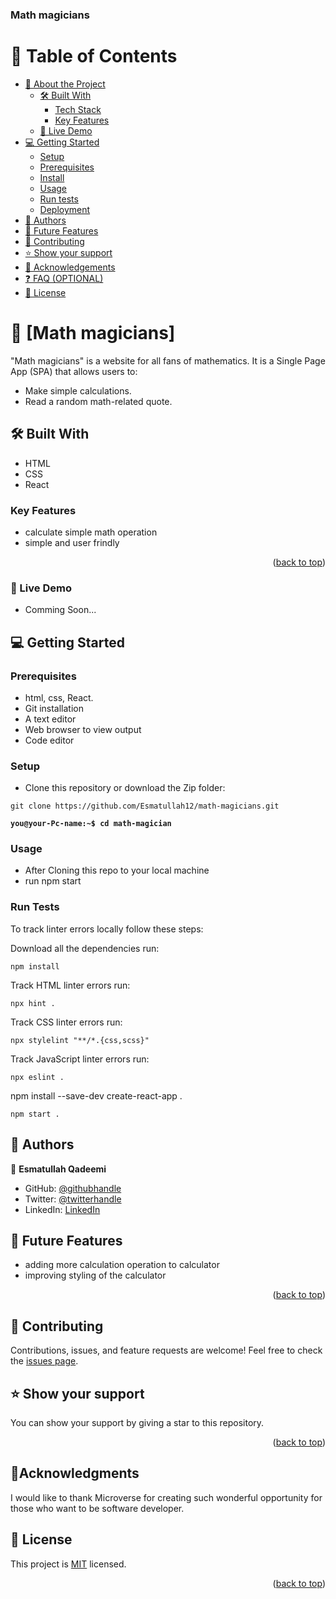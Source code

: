 <a name="readme-top"></a>

  <h3><b>Math magicians</b></h3>

</div>


# 📗 Table of Contents

- [📖 About the Project](#about-project)
  - [🛠 Built With](#built-with)
    - [Tech Stack](#tech-stack)
    - [Key Features](#key-features)
  - [🚀 Live Demo](#live-demo)
- [💻 Getting Started](#getting-started)
  - [Setup](#setup)
  - [Prerequisites](#prerequisites)
  - [Install](#install)
  - [Usage](#usage)
  - [Run tests](#run-tests)
  - [Deployment](#triangular_flag_on_post-deployment)
- [👥 Authors](#authors)
- [🔭 Future Features](#future-features)
- [🤝 Contributing](#contributing)
- [⭐️ Show your support](#support)
- [🙏 Acknowledgements](#acknowledgements)
- [❓ FAQ (OPTIONAL)](#faq)
- [📝 License](#license)


# 📖 [Math magicians] <a name="about-project"></a>

>
"Math magicians" is a website for all fans of mathematics. It is a Single Page App (SPA) that allows users to:

- Make simple calculations.
- Read a random math-related quote.



## 🛠 Built With <a name="built-with"></a>

- HTML
- CSS
- React

### Key Features <a name="key-features"></a>

- calculate simple math operation
- simple and user frindly

<p align="right">(<a href="#readme-top">back to top</a>)</p>


### 🚀 Live Demo <a name="live-demo"></a>

- Comming Soon...

## 💻 Getting Started <a name="getting-started"></a>



### Prerequisites

- html, css, React.
- Git installation
- A text editor 
- Web browser to view output
- Code editor

### Setup

- Clone this repository or download the Zip folder:

```
git clone https://github.com/Esmatullah12/math-magicians.git
```

**``you@your-Pc-name:~$ cd math-magician``**

### Usage

- After Cloning this repo to your local machine
- run npm start

### Run Tests
To track linter errors locally follow these steps:  

Download all the dependencies run:
```
npm install
```
Track HTML linter errors run:
```
npx hint .
```
Track CSS linter errors run:
```
npx stylelint "**/*.{css,scss}"
```
Track JavaScript linter errors run:
```
npx eslint .
```
npm install --save-dev create-react-app .
```
npm start .
```




## 👥 Authors <a name="authors"></a>

> 

👤 **Esmatullah Qadeemi**

- GitHub: [@githubhandle](https://github.com/Esmatullah12)
- Twitter: [@twitterhandle](https://twitter.com/Esmatullah173)
- LinkedIn: [LinkedIn](https://www.linkedin.com/in/esmatullah-qadeemi-b9951821b/)


## 🔭 Future Features <a name="future-features"></a>

 - adding more calculation operation to calculator
 - improving styling of the calculator

<p align="right">(<a href="#readme-top">back to top</a>)</p>


## 🤝 Contributing

Contributions, issues, and feature requests are welcome!
Feel free to check the [issues page](https://github.com/Esmatullah12/math-magicians/issues).

## ⭐️ Show your support

You can show your support by giving a star to this repository.

<p align="right">(<a href="#readme-top">back to top</a>)</p>



## 🙏Acknowledgments

I would like to thank Microverse for creating such wonderful opportunity for those who want to be software developer.


## 📝 License <a name="license"></a>

This project is [MIT](./LICENSE.md) licensed.


<p align="right">(<a href="#readme-top">back to top</a>)</p>